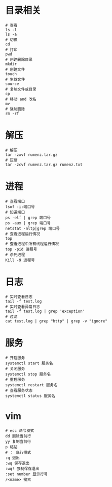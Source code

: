 # 目录相关

```shell
# 查看
ls -l
ls -a
# 切换
cd
# 打印
pwd
# 创建删除目录
mkdir
# 创建文件
touch
# 生效文件
source
# 复制文件或目录
cp
# 移动 and 改名
mv
# 强制删除
rm -rf
```

# 解压

```shell
# 解压
tar -zxvf rumenz.tar.gz
# 压缩
tar -zcvf rumenz.tar.gz rumenz.txt
```

# 进程

```shell
# 查看端口
lsof -i:端口号
# 知道端口 
ps -elf | grep 端口号  
ps -aux | grep 端口号
netstat -nltp|grep 端口号
# 查看进程运行情况
top
# 查看进程中所有线程运行情况
top -pid 进程号
# 杀死进程
Kill -9 进程号
```

# 日志

```shell
# 实时查看日志
tail -f test.log
# 实时查看异常日志
tail -f test.log | grep 'exception'
# 过滤
cat test.log | grep "http" | grep -v "ignore"
```

# 服务

```shell
# 开启服务
systemctl start 服务名
# 关闭服务
systemctl stop 服务名 
# 重启服务
systemctl restart 服务名 
# 查看服务状态
systemctl status 服务名 
```

# vim

```shell
# esc 命令模式
dd 删除当前行
yy 复制当前行
p 粘贴
# ： 底行模式
:q 退出
:wq 保存退出
:wq! 强制保存退出
:set number 显示行号
/<name> 搜索
```